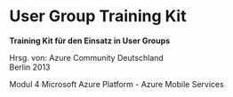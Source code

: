 ﻿User Group Training Kit
====

<b>Training Kit für den Einsatz in User Groups</b>

Hrsg. von: Azure Community Deutschland <br>
Berlin 2013

Modul 4 Microsoft Azure Platform - Azure Mobile Services
